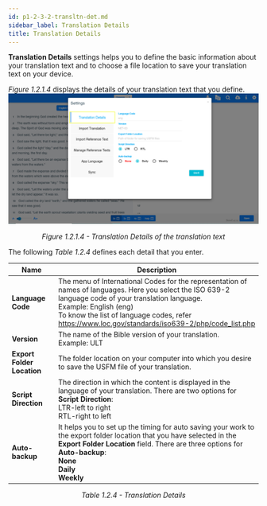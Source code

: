 ```yaml
---
id: p1-2-3-2-transltn-det.md
sidebar_label: Translation Details
title: Translation Details
---
```




**Translation Details** settings helps you to define the basic information about your translation text and to choose a file location to save your translation text on your device.

_Figure 1.2.1.4_ displays the details of your translation text that you define.
![alt text](../../../../../../static/AutographaLiveImages/Getting_Started/translation-details-fig-1.2.1.4.jpg 'Translation Details of the translation text')
<div align="center"style="font-style: italic;"
>Figure 1.2.1.4 - Translation Details of the translation text</div>

The following _Table 1.2.4_ defines each detail that you enter.

| Name                       | Description                                                                                                                                                                                                                                                                                   |
| -------------------------- | --------------------------------------------------------------------------------------------------------------------------------------------------------------------------------------------------------------------------------------------------------------------------------------------- |
| **Language Code**          | The menu of International Codes for the representation of names of languages. Here you select the ISO 639-2 language code of your translation language. <br/> Example: English (eng) <br/> To know the list of language codes, refer https://www.loc.gov/standards/iso639-2/php/code_list.php |
| **Version**                | The name of the Bible version of your translation. <br/> Example: ULT                                                                                                                                                                                                                         |
| **Export Folder Location** | The folder location on your computer into which you desire to save the USFM file of your translation.                                                                                                                                                                                         |
| **Script Direction**       | The direction in which the content is displayed in the language of your translation. There are two options for **Script Direction**: <br/> LTR-left to right <br/> RTL-right to left                                                                                                          |
| **Auto-backup**            | It helps you to set up the timing for auto saving your work to the export folder location that you have selected in the **Export Folder Location** field. There are three options for **Auto-backup**: <br/> **None <br/> Daily** <br/> **Weekly**                                            |

<div align="center"style="font-style: italic;"
>Table 1.2.4 - Translation Details</div>
